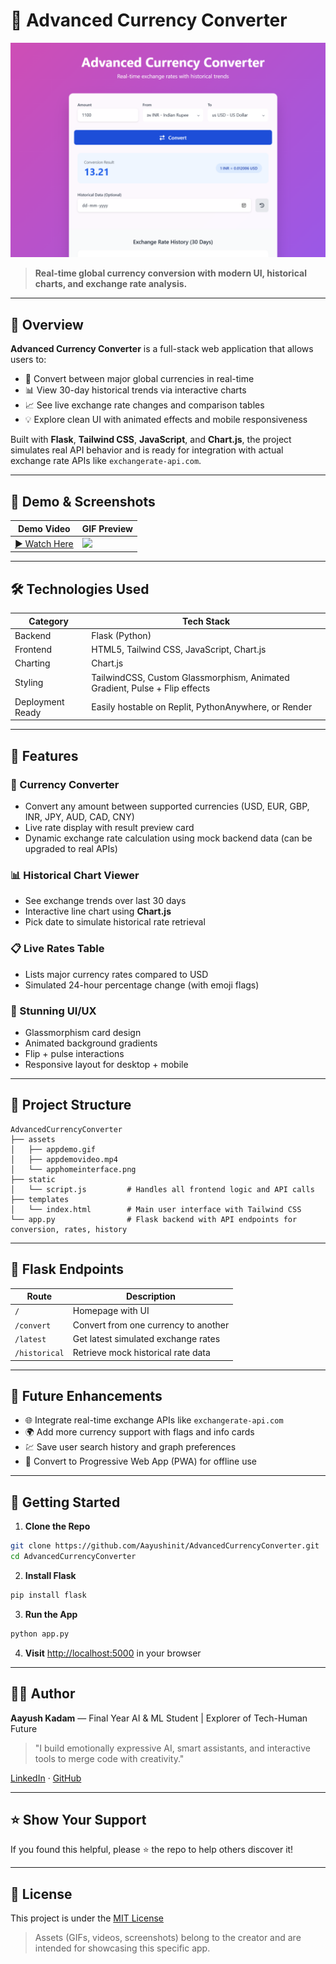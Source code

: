 # 💱 Advanced Currency Converter

![Homepage Preview](assets/apphomeinterface.png)

> **Real-time global currency conversion with modern UI, historical charts, and exchange rate analysis.**

---

## 🌟 Overview

**Advanced Currency Converter** is a full-stack web application that allows users to:

* 🔁 Convert between major global currencies in real-time
* 📊 View 30-day historical trends via interactive charts
* 📈 See live exchange rate changes and comparison tables
* 💡 Explore clean UI with animated effects and mobile responsiveness

Built with **Flask**, **Tailwind CSS**, **JavaScript**, and **Chart.js**, the project simulates real API behavior and is ready for integration with actual exchange rate APIs like `exchangerate-api.com`.

---

## 🎥 Demo & Screenshots

| Demo Video                               | GIF Preview             |
| ---------------------------------------- | ----------------------- |
| [▶️ Watch Here](assets/appdemovideo.mp4) | ![](assets/appdemo.gif) |

---

## 🛠️ Technologies Used

| Category         | Tech Stack                                                                 |
| ---------------- | -------------------------------------------------------------------------- |
| Backend          | Flask (Python)                                                             |
| Frontend         | HTML5, Tailwind CSS, JavaScript, Chart.js                                  |
| Charting         | Chart.js                                                                   |
| Styling          | TailwindCSS, Custom Glassmorphism, Animated Gradient, Pulse + Flip effects |
| Deployment Ready | Easily hostable on Replit, PythonAnywhere, or Render                       |

---

## 🔧 Features

### 🔁 Currency Converter

* Convert any amount between supported currencies (USD, EUR, GBP, INR, JPY, AUD, CAD, CNY)
* Live rate display with result preview card
* Dynamic exchange rate calculation using mock backend data (can be upgraded to real APIs)

### 📊 Historical Chart Viewer

* See exchange trends over last 30 days
* Interactive line chart using **Chart.js**
* Pick date to simulate historical rate retrieval

### 📋 Live Rates Table

* Lists major currency rates compared to USD
* Simulated 24-hour percentage change (with emoji flags)

### 🧊 Stunning UI/UX

* Glassmorphism card design
* Animated background gradients
* Flip + pulse interactions
* Responsive layout for desktop + mobile

---

## 📂 Project Structure

```
AdvancedCurrencyConverter
├── assets
│   ├── appdemo.gif
│   ├── appdemovideo.mp4
│   └── apphomeinterface.png
├── static
│   └── script.js         # Handles all frontend logic and API calls
├── templates
│   └── index.html        # Main user interface with Tailwind CSS
└── app.py                # Flask backend with API endpoints for conversion, rates, history
```

---

## 🔌 Flask Endpoints

| Route         | Description                          |
| ------------- | ------------------------------------ |
| `/`           | Homepage with UI                     |
| `/convert`    | Convert from one currency to another |
| `/latest`     | Get latest simulated exchange rates  |
| `/historical` | Retrieve mock historical rate data   |

---

## 🔄 Future Enhancements

* 🌐 Integrate real-time exchange APIs like `exchangerate-api.com`
* 🌍 Add more currency support with flags and info cards
* 💹 Save user search history and graph preferences
* 📱 Convert to Progressive Web App (PWA) for offline use

---

## 🚀 Getting Started

1. **Clone the Repo**

```bash
git clone https://github.com/Aayushinit/AdvancedCurrencyConverter.git
cd AdvancedCurrencyConverter
```

2. **Install Flask**

```bash
pip install flask
```

3. **Run the App**

```bash
python app.py
```

4. **Visit** [http://localhost:5000](http://localhost:5000) in your browser

---

## 👨‍💻 Author

**Aayush Kadam** — Final Year AI & ML Student | Explorer of Tech-Human Future

> "I build emotionally expressive AI, smart assistants, and interactive tools to merge code with creativity."

[LinkedIn](https://www.linkedin.com/in/aayush-kadam-a3454a2b8) · [GitHub](https://github.com/Aayushinit)

---

## ⭐️ Show Your Support

If you found this helpful, please ⭐ the repo to help others discover it!

---

## 📜 License

This project is under the [MIT License](LICENSE)

> Assets (GIFs, videos, screenshots) belong to the creator and are intended for showcasing this specific app.
